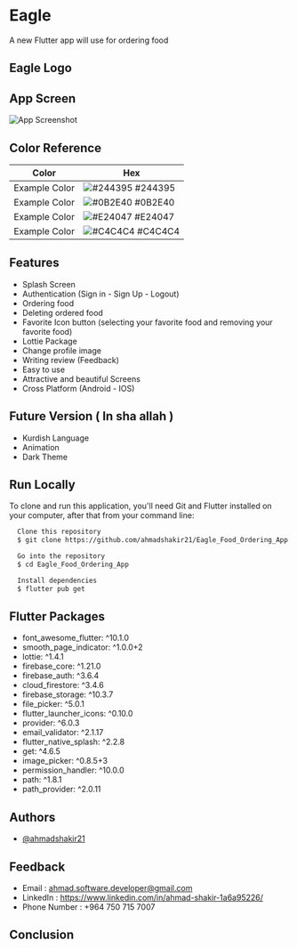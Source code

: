 # Eagle

A new Flutter app will use for ordering food

## Eagle Logo

## App Screen

![App Screenshot](https://via.placeholder.com/468x300?text=App+Screenshot+Here)

## Color Reference

| Color             | Hex                                                                |
| ----------------- | ------------------------------------------------------------------ |
| Example Color | ![#244395](https://via.placeholder.com/10/244395?text=+) #244395 |
| Example Color | ![#0B2E40](https://via.placeholder.com/10/0B2E40?text=+) #0B2E40 |
| Example Color | ![#E24047](https://via.placeholder.com/10/E24047?text=+) #E24047 |
| Example Color | ![#C4C4C4](https://via.placeholder.com/10/C4C4C4?text=+) #C4C4C4 |


## Features

  - Splash Screen
  - Authentication (Sign in - Sign Up - Logout)
  - Ordering food
  - Deleting ordered food
  - Favorite Icon button (selecting your favorite food and removing your favorite food)
  - Lottie Package
  - Change profile image
  - Writing review (Feedback)
  - Easy to use
  - Attractive and beautiful Screens
  - Cross Platform (Android - IOS)


  ## Future Version ( In sha allah )
   
   - Kurdish Language
   - Animation
   - Dark Theme


## Run Locally 

To clone and run this application, you'll need Git and Flutter installed on your computer, after that from your command line:

```bash
  Clone this repository
  $ git clone https://github.com/ahmadshakir21/Eagle_Food_Ordering_App.git

  Go into the repository
  $ cd Eagle_Food_Ordering_App

  Install dependencies
  $ flutter pub get
```
    
## Flutter Packages

  - font_awesome_flutter: ^10.1.0
  - smooth_page_indicator: ^1.0.0+2
  - lottie: ^1.4.1
  - firebase_core: ^1.21.0
  - firebase_auth: ^3.6.4
  - cloud_firestore: ^3.4.6
  - firebase_storage: ^10.3.7
  - file_picker: ^5.0.1
  - flutter_launcher_icons: ^0.10.0
  - provider: ^6.0.3
  - email_validator: ^2.1.17
  - flutter_native_splash: ^2.2.8
  - get: ^4.6.5
  - image_picker: ^0.8.5+3
  - permission_handler: ^10.0.0
  - path: ^1.8.1
  - path_provider: ^2.0.11 

## Authors

- [@ahmadshakir21](https://github.com/ahmadshakir21)


## Feedback

  - Email : ahmad.software.developer@gmail.com
  - LinkedIn : https://www.linkedin.com/in/ahmad-shakir-1a6a95226/
  - Phone Number : +964 750 715 7007


## Conclusion

